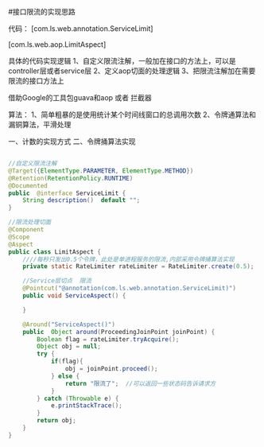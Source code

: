 #接口限流的实现思路

代码：
[com.ls.web.annotation.ServiceLimit]

[com.ls.web.aop.LimitAspect]



具体的代码实现逻辑
1、自定义限流注解，一般加在接口的方法上，可以是controller层或者service层
2、定义aop切面的处理逻辑
3、把限流注解加在需要限流的接口方法上

借助Google的工具包guava和aop 或者  拦截器




算法：
1、简单粗暴的是使用统计某个时间线窗口的总调用次数
2、令牌通算法和漏铜算法，平滑处理

一、计数的实现方式
二、令牌捅算法实现



```java

//自定义限流注解
@Target({ElementType.PARAMETER, ElementType.METHOD})
@Retention(RetentionPolicy.RUNTIME)
@Documented
public  @interface ServiceLimit {
    String description()  default "";
}
```


```java
//限流处理切面
@Component
@Scope
@Aspect
public class LimitAspect {
    ////每秒只发出0.5个令牌，此处是单进程服务的限流,内部采用令牌捅算法实现
    private static RateLimiter rateLimiter = RateLimiter.create(0.5);

    //Service层切点  限流
    @Pointcut("@annotation(com.ls.web.annotation.ServiceLimit)")
    public void ServiceAspect() {

    }

    @Around("ServiceAspect()")
    public  Object around(ProceedingJoinPoint joinPoint) {
        Boolean flag = rateLimiter.tryAcquire();
        Object obj = null;
        try {
            if(flag){
                obj = joinPoint.proceed();
            } else {
                return "限流了";  //可以返回一些状态码告诉请求方
            }
        } catch (Throwable e) {
            e.printStackTrace();
        }
        return obj;
    }
}
```

